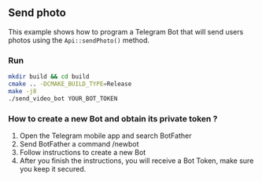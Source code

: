 ## Send photo
This example shows how to program a Telegram Bot that will send users photos using the `Api::sendPhoto()` method.

### Run
```bash
mkdir build && cd build
cmake .. -DCMAKE_BUILD_TYPE=Release
make -j8
./send_video_bot YOUR_BOT_TOKEN
```

### How to create a new Bot and obtain its private token ?
1. Open the Telegram mobile app and search BotFather
2. Send BotFather a command /newbot
3. Follow instructions to create a new Bot
4. After you finish the instructions, you will receive a Bot Token, make sure you keep it secured.